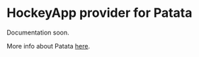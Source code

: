 # HockeyApp provider for Patata

Documentation soon.

More info about Patata [here](http://patata.io).
